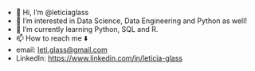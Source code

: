 - 👋 Hi, I’m @leticiaglass
- 👀 I’m interested in Data Science, Data Engineering and Python as well!
- 🌱 I’m currently learning Python, SQL and R.
- 📫 How to reach me ⬇️  
- email: leti.glass@gmail.com 
- LinkedIn: https://www.linkedin.com/in/leticia-glass

<!---
leticiaglass/leticiaglass is a ✨ special ✨ repository because its `README.md` (this file) appears on your GitHub profile.
You can click the Preview link to take a look at your changes.
--->
